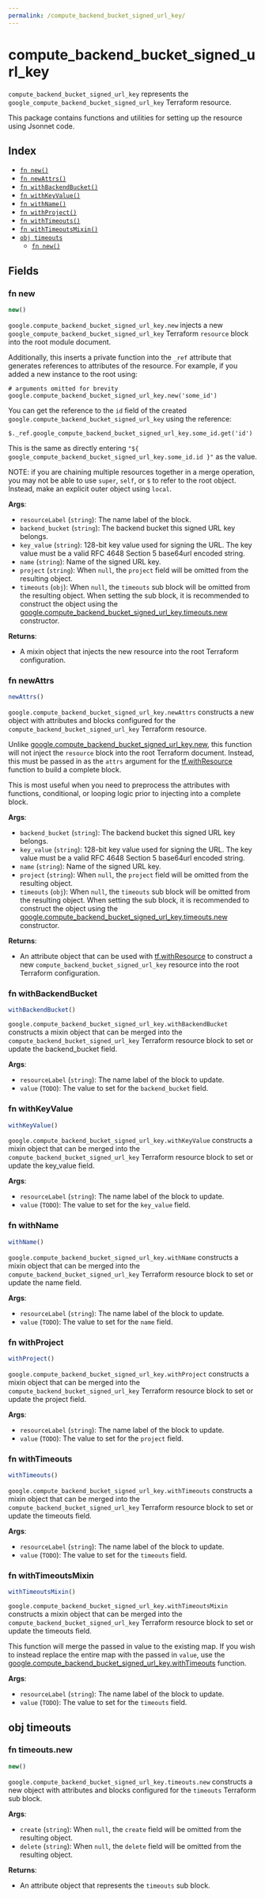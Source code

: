 ```yaml
---
permalink: /compute_backend_bucket_signed_url_key/
---
```


# compute_backend_bucket_signed_url_key

`compute_backend_bucket_signed_url_key` represents the `google_compute_backend_bucket_signed_url_key` Terraform resource.



This package contains functions and utilities for setting up the resource using Jsonnet code.


## Index

* [`fn new()`](#fn-new)
* [`fn newAttrs()`](#fn-newattrs)
* [`fn withBackendBucket()`](#fn-withbackendbucket)
* [`fn withKeyValue()`](#fn-withkeyvalue)
* [`fn withName()`](#fn-withname)
* [`fn withProject()`](#fn-withproject)
* [`fn withTimeouts()`](#fn-withtimeouts)
* [`fn withTimeoutsMixin()`](#fn-withtimeoutsmixin)
* [`obj timeouts`](#obj-timeouts)
  * [`fn new()`](#fn-timeoutsnew)

## Fields

### fn new

```ts
new()
```


`google.compute_backend_bucket_signed_url_key.new` injects a new `google_compute_backend_bucket_signed_url_key` Terraform `resource`
block into the root module document.

Additionally, this inserts a private function into the `_ref` attribute that generates references to attributes of the
resource. For example, if you added a new instance to the root using:

    # arguments omitted for brevity
    google.compute_backend_bucket_signed_url_key.new('some_id')

You can get the reference to the `id` field of the created `google.compute_backend_bucket_signed_url_key` using the reference:

    $._ref.google_compute_backend_bucket_signed_url_key.some_id.get('id')

This is the same as directly entering `"${ google_compute_backend_bucket_signed_url_key.some_id.id }"` as the value.

NOTE: if you are chaining multiple resources together in a merge operation, you may not be able to use `super`, `self`,
or `$` to refer to the root object. Instead, make an explicit outer object using `local`.

**Args**:
  - `resourceLabel` (`string`): The name label of the block.
  - `backend_bucket` (`string`): The backend bucket this signed URL key belongs.
  - `key_value` (`string`): 128-bit key value used for signing the URL. The key value must be a
valid RFC 4648 Section 5 base64url encoded string.
  - `name` (`string`): Name of the signed URL key.
  - `project` (`string`):  When `null`, the `project` field will be omitted from the resulting object.
  - `timeouts` (`obj`):  When `null`, the `timeouts` sub block will be omitted from the resulting object. When setting the sub block, it is recommended to construct the object using the [google.compute_backend_bucket_signed_url_key.timeouts.new](#fn-computebackendbucketsignedurlkeytimeoutsnew) constructor.

**Returns**:
- A mixin object that injects the new resource into the root Terraform configuration.


### fn newAttrs

```ts
newAttrs()
```


`google.compute_backend_bucket_signed_url_key.newAttrs` constructs a new object with attributes and blocks configured for the `compute_backend_bucket_signed_url_key`
Terraform resource.

Unlike [google.compute_backend_bucket_signed_url_key.new](#fn-computebackendbucketsignedurlkeynew), this function will not inject the `resource`
block into the root Terraform document. Instead, this must be passed in as the `attrs` argument for the
[tf.withResource](https://github.com/tf-libsonnet/core/tree/main/docs#fn-withresource) function to build a complete block.

This is most useful when you need to preprocess the attributes with functions, conditional, or looping logic prior to
injecting into a complete block.

**Args**:
  - `backend_bucket` (`string`): The backend bucket this signed URL key belongs.
  - `key_value` (`string`): 128-bit key value used for signing the URL. The key value must be a
valid RFC 4648 Section 5 base64url encoded string.
  - `name` (`string`): Name of the signed URL key.
  - `project` (`string`):  When `null`, the `project` field will be omitted from the resulting object.
  - `timeouts` (`obj`):  When `null`, the `timeouts` sub block will be omitted from the resulting object. When setting the sub block, it is recommended to construct the object using the [google.compute_backend_bucket_signed_url_key.timeouts.new](#fn-computebackendbucketsignedurlkeytimeoutsnew) constructor.

**Returns**:
  - An attribute object that can be used with [tf.withResource](https://github.com/tf-libsonnet/core/tree/main/docs#fn-withresource) to construct a new `compute_backend_bucket_signed_url_key` resource into the root Terraform configuration.


### fn withBackendBucket

```ts
withBackendBucket()
```

`google.compute_backend_bucket_signed_url_key.withBackendBucket` constructs a mixin object that can be merged into the `compute_backend_bucket_signed_url_key`
Terraform resource block to set or update the backend_bucket field.



**Args**:
  - `resourceLabel` (`string`): The name label of the block to update.
  - `value` (`TODO`): The value to set for the `backend_bucket` field.


### fn withKeyValue

```ts
withKeyValue()
```

`google.compute_backend_bucket_signed_url_key.withKeyValue` constructs a mixin object that can be merged into the `compute_backend_bucket_signed_url_key`
Terraform resource block to set or update the key_value field.



**Args**:
  - `resourceLabel` (`string`): The name label of the block to update.
  - `value` (`TODO`): The value to set for the `key_value` field.


### fn withName

```ts
withName()
```

`google.compute_backend_bucket_signed_url_key.withName` constructs a mixin object that can be merged into the `compute_backend_bucket_signed_url_key`
Terraform resource block to set or update the name field.



**Args**:
  - `resourceLabel` (`string`): The name label of the block to update.
  - `value` (`TODO`): The value to set for the `name` field.


### fn withProject

```ts
withProject()
```

`google.compute_backend_bucket_signed_url_key.withProject` constructs a mixin object that can be merged into the `compute_backend_bucket_signed_url_key`
Terraform resource block to set or update the project field.



**Args**:
  - `resourceLabel` (`string`): The name label of the block to update.
  - `value` (`TODO`): The value to set for the `project` field.


### fn withTimeouts

```ts
withTimeouts()
```

`google.compute_backend_bucket_signed_url_key.withTimeouts` constructs a mixin object that can be merged into the `compute_backend_bucket_signed_url_key`
Terraform resource block to set or update the timeouts field.



**Args**:
  - `resourceLabel` (`string`): The name label of the block to update.
  - `value` (`TODO`): The value to set for the `timeouts` field.


### fn withTimeoutsMixin

```ts
withTimeoutsMixin()
```

`google.compute_backend_bucket_signed_url_key.withTimeoutsMixin` constructs a mixin object that can be merged into the `compute_backend_bucket_signed_url_key`
Terraform resource block to set or update the timeouts field.

This function will merge the passed in value to the existing map. If you wish
to instead replace the entire map with the passed in `value`, use the [google.compute_backend_bucket_signed_url_key.withTimeouts](TODO)
function.


**Args**:
  - `resourceLabel` (`string`): The name label of the block to update.
  - `value` (`TODO`): The value to set for the `timeouts` field.


## obj timeouts



### fn timeouts.new

```ts
new()
```


`google.compute_backend_bucket_signed_url_key.timeouts.new` constructs a new object with attributes and blocks configured for the `timeouts`
Terraform sub block.



**Args**:
  - `create` (`string`):  When `null`, the `create` field will be omitted from the resulting object.
  - `delete` (`string`):  When `null`, the `delete` field will be omitted from the resulting object.

**Returns**:
  - An attribute object that represents the `timeouts` sub block.
